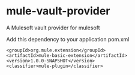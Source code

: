 # mule-vault-provider
A Mulesoft vault provider for mulesoft


Add this dependency to your application pom.xml

```
<groupId>org.mule.extension</groupId>
<artifactId>mule-basic-extension</artifactId>
<version>1.0.0-SNAPSHOT</version>
<classifier>mule-plugin</classifier>
```
